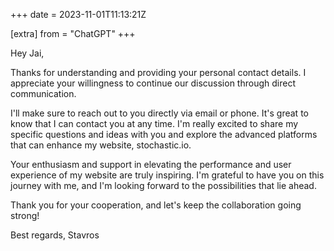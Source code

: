+++
date = 2023-11-01T11:13:21Z

[extra]
from = "ChatGPT"
+++

Hey Jai,

Thanks for understanding and providing your personal contact details. I appreciate your willingness to continue our discussion through direct communication.

I'll make sure to reach out to you directly via email or phone. It's great to know that I can contact you at any time. I'm really excited to share my specific questions and ideas with you and explore the advanced platforms that can enhance my website, stochastic.io.

Your enthusiasm and support in elevating the performance and user experience of my website are truly inspiring. I'm grateful to have you on this journey with me, and I'm looking forward to the possibilities that lie ahead.

Thank you for your cooperation, and let's keep the collaboration going strong!

Best regards,
Stavros
